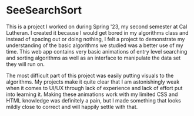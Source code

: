 # SeeSearchSort
This is a project I worked on during Spring '23, my second semester at Cal Lutheran.  I created it because I would get bored in my algorithms class and instead of spacing out or doing nothing, I felt a project to demonstrate my understanding of the basic algorithms we studied was a better use of my time.  This web app contains very basic animations of entry level searching and sorting algorithms as well as an interface to manipulate the data set they will run on.

The most difficult part of this project was easily putting visuals to the algorithms.  My projects make it quite clear that I am astonishingly weak when it comes to UI/UX through lack of experience and lack of effort put into learning it.  Making these animations work with my limited CSS and HTML knowledge was definitely a pain, but I made something that looks mildly close to correct and will happily settle with that.
